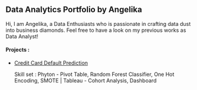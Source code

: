 ## Data Analytics Portfolio by Angelika

Hi, I am Angelika, a Data Enthusiasts who is passionate in crafting data dust into business diamonds. Feel free to have a look on my previous works as Data Analyst!

#### Projects :
- [Credit Card Default Prediction](https://drive.google.com/file/d/1WMtRoKuC_kuu3BxYhjB9z7ol5tCiPBMI/view?usp=sharing)

  Skill set : Phyton - Pivot Table, Random Forest Classifier, One Hot Encoding, SMOTE | Tableau - Cohort Analysis, Dashboard
